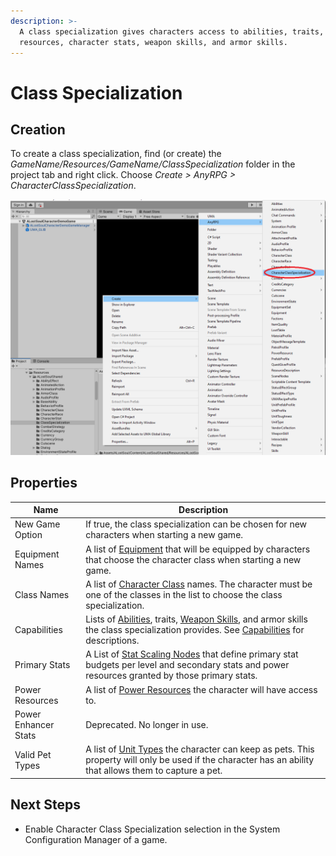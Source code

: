 ```yaml
---
description: >-
  A class specialization gives characters access to abilities, traits, power
  resources, character stats, weapon skills, and armor skills.
---
```


# Class Specialization

## Creation

To create a class specialization, find (or create) the _GameName/Resources/GameName/ClassSpecialization_ folder in the project tab and right click.  Choose _Create > AnyRPG > CharacterClassSpecialization_.

![](<../.gitbook/assets/image (127).png>)

## Properties

| Name                 | Description                                                                                                                                                                                                 |
| -------------------- | ----------------------------------------------------------------------------------------------------------------------------------------------------------------------------------------------------------- |
| New Game Option      | If true, the class specialization can be chosen for new characters when starting a new game.                                                                                                                |
| Equipment Names      | A list of [Equipment](items/equipment.md) that will be equipped by characters that choose the character class when starting a new game.                                                                     |
| Class Names          | A list of [Character Class](character-class.md) names.  The character must be one of the classes in the list to choose the class specialization.                                                            |
| Capabilities         | Lists of [Abilities](abilities/), traits, [Weapon Skills](weapon-skill.md), and armor skills the class specialization provides.  See [Capabilities](../shared-properties/capabilities.md) for descriptions. |
| Primary Stats        | A List of [Stat Scaling Nodes](../shared-properties/stat-scaling-nodes.md) that define primary stat budgets per level and secondary stats and power resources granted by those primary stats.               |
| Power Resources      | A list of [Power Resources](power-resource.md) the character will have access to.                                                                                                                           |
| Power Enhancer Stats | Deprecated.  No longer in use.                                                                                                                                                                              |
| Valid Pet Types      | A list of [Unit Types](unit-type.md) the character can keep as pets.  This property will only be used if the character has an ability that allows them to capture a pet.                                    |

## Next Steps

* Enable Character Class Specialization selection in the System Configuration Manager of a game.
